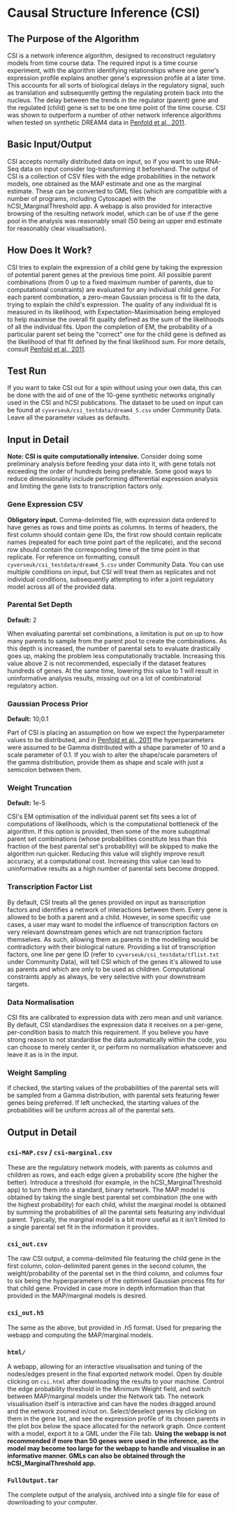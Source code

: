# Causal Structure Inference (CSI)

## The Purpose of the Algorithm

CSI is a network inference algorithm, designed to reconstruct regulatory models from time course data. The required input is a time course experiment, with the algorithm identifying relationships where one gene's expression profile explains another gene's expression profile at a later time. This accounts for all sorts of biological delays in the regulatory signal, such as translation and subsequently getting the regulating protein back into the nucleus. The delay between the trends in the regulator (parent) gene and the regulated (child) gene is set to be one time point of the time course. CSI was shown to outperform a number of other network inference algorithms when tested on synthetic DREAM4 data in [Penfold et al., 2011][penfold2011].

## Basic Input/Output

CSI accepts normally distributed data on input, so if you want to use RNA-Seq data on input consider log-transforming it beforehand. The output of CSI is a collection of CSV files with the edge probabilities in the network models, one obtained as the MAP estimate and one as the marginal estimate. These can be converted to GML files (which are compatible with a number of programs, including Cytoscape) with the hCSI_MarginalThreshold app. A webapp is also provided for interactive browsing of the resulting network model, which can be of use if the gene pool in the analysis was reasonably small (50 being an upper end estimate for reasonably clear visualisation).

## How Does It Work?

CSI tries to explain the expression of a child gene by taking the expression of potential parent genes at the previous time point. All possible parent combinations (from 0 up to a fixed maximum number of parents, due to computational constraints) are evaluated for any individual child gene. For each parent combination, a zero-mean Gaussian process is fit to the data, trying to explain the child's expression. The quality of any individual fit is measured in its likelihood, with Expectation-Maximisation being employed to help maximise the overall fit quality defined as the sum of the likelihoods of all the individual fits. Upon the completion of EM, the probability of a particular parent set being the "correct" one for the child gene is defined as the likelihood of that fit defined by the final likelihood sum. For more details, consult [Penfold et al., 2011][penfold2011].

## Test Run

If you want to take CSI out for a spin without using your own data, this can be done with the aid of one of the 10-gene synthetic networks originally used in the CSI and hCSI publications. The dataset to be used on input can be found at `cyverseuk/csi_testdata/dream4_5.csv` under Community Data. Leave all the parameter values as defaults.

## Input in Detail

**Note: CSI is quite computationally intensive.** Consider doing some preliminary analysis before feeding your data into it, with gene totals not exceeding the order of hundreds being preferable. Some good ways to reduce dimensionality include performing differential expression analysis and limiting the gene lists to transcription factors only.

### Gene Expression CSV

**Obligatory input.** Comma-delimited file, with expression data ordered to have genes as rows and time points as columns. In terms of headers, the first column should contain gene IDs, the first row should contain replicate names (repeated for each time point part of the replicate), and the second row should contain the corresponding time of the time point in that replicate. For reference on formatting, consult `cyverseuk/csi_testdata/dream4_5.csv` under Community Data. You can use multiple conditions on input, but CSI will treat them as replicates and not individual conditions, subsequently attempting to infer a joint regulatory model across all of the provided data.

### Parental Set Depth

**Default:** 2

When evaluating parental set combinations, a limitation is put on up to how many parents to sample from the parent pool to create the combinations. As this depth is increased, the number of parental sets to evaluate drastically goes up, making the problem less computationally tractable. Increasing this value above 2 is not recommended, especially if the dataset features hundreds of genes. At the same time, lowering this value to 1 will result in uninformative analysis results, missing out on a lot of combinatorial regulatory action.

### Gaussian Process Prior

**Default:** 10;0.1

Part of CSI is placing an assumption on how we expect the hyperparameter values to be distributed, and in [Penfold et al., 2011][penfold2011] the hyperparameters were assumed to be Gamma distributed with a shape parameter of 10 and a scale parameter of 0.1. If you wish to alter the shape/scale parameters of the gamma distribution, provide them as shape and scale with just a semicolon between them.

### Weight Truncation

**Default:** 1e-5

CSI's EM optimisation of the individual parent set fits sees a lot of computations of likelihoods, which is the computational bottleneck of the algorithm. If this option is provided, then some of the more suboptimal parent set combinations (whose probabilities constitute less than this fraction of the best parental set's probability) will be skipped to make the algorithm run quicker. Reducing this value will slightly improve result accuracy, at a computational cost. Increasing this value can lead to uninformative results as a high number of parental sets become dropped.

### Transcription Factor List

By default, CSI treats all the genes provided on input as transcription factors and identifies a network of interactions between them. Every gene is allowed to be both a parent and a child. However, in some specific use cases, a user may want to model the influence of transcription factors on very relevant downstream genes which are not transcription factors themselves. As such, allowing them as parents in the modelling would be contradictory with their biological nature. Providing a list of transcription factors, one line per gene ID (refer to `cyverseuk/csi_testdata/tflist.txt` under Community Data), will tell CSI which of the genes it's allowed to use as parents and which are only to be used as children. Computational constraints apply as always, be very selective with your downstream targets.

### Data Normalisation

CSI fits are calibrated to expression data with zero mean and unit variance. By default, CSI standardises the expression data it receives on a per-gene, per-condition basis to match this requirement. If you believe you have strong reason to not standardise the data automatically within the code, you can choose to merely center it, or perform no normalisation whatsoever and leave it as is in the input.

### Weight Sampling

If checked, the starting values of the probabilities of the parental sets will be sampled from a Gamma distribution, with parental sets featuring fewer genes being preferred. If left unchecked, the starting values of the probabilities will be uniform across all of the parental sets.

## Output in Detail

### `csi-MAP.csv` / `csi-marginal.csv`

These are the regulatory network models, with parents as columns and children as rows, and each edge given a probability score (the higher the better). Introduce a threshold (for example, in the hCSI_MarginalThreshold app) to turn them into a standard, binary network. The MAP model is obtained by taking the single best parental set combination (the one with the highest probability) for each child, whilst the marginal model is obtained by summing the probabilities of all the parental sets featuring any individual parent. Typically, the marginal model is a bit more useful as it isn't limited to a single parental set fit in the information it provides.

### `csi_out.csv`

The raw CSI output, a comma-delimited file featuring the child gene in the first column, colon-delimited parent genes in the second column, the weight/probability of the parental set in the third column, and columns four to six being the hyperparameters of the optimised Gaussian process fits for that child gene. Provided in case more in depth information than that provided in the MAP/marginal models is desired.

### `csi_out.h5`

The same as the above, but provided in .h5 format. Used for preparing the webapp and computing the MAP/marginal models.

### `html/`

A webapp, allowing for an interactive visualisation and tuning of the nodes/edges present in the final exported network model. Open by double clicking on `csi.html` after downloading the results to your machine. Control the edge probability threshold in the Minimum Weight field, and switch between MAP/marginal models under the Network tab. The network visualisation itself is interactive and can have the nodes dragged around and the network zoomed in/out on. Select/deselect genes by clicking on them in the gene list, and see the expression profile of its chosen parents in the plot box below the space allocated for the network graph. Once content with a model, export it to a GML under the File tab. **Using the webapp is not recommended if more than 50 genes were used in the inference, as the model may become too large for the webapp to handle and visualise in an informative manner. GMLs can also be obtained through the hCSI_MarginalThreshold app.**

### `FullOutput.tar`

The complete output of the analysis, archived into a single file for ease of downloading to your computer.

[penfold2011]: http://rsfs.royalsocietypublishing.org/content/1/6/857.short